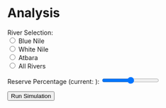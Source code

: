 # Analysis
<div class="controls">
    <p>
        <span>River Selection:</span>
        <br />
        <input id="river-selection-blue" name="river-selection" value="blue" type="radio" class="radio">
        <label for="river-selection-blue">Blue Nile</label>
        <br />
        <input id="river-selection-white" name="river-selection" value="white" type="radio" class="radio">
        <label for="river-selection-white">White Nile</label>
        <br />
        <input id="river-selection-atbara" name="river-selection" value="atbara" type="radio" class="radio">
        <label for="river-selection-atbara">Atbara</label>
        <br />
        <input id="river-selection-all" name="river-selection" value="all" type="radio" class="radio">
        <label for="river-selection-all">All Rivers</label>
    </p>
    <p>
        <label for="reserve-selection">Reserve Percentage (current: <span id="reserve-selection-details"></span>):</label>
        <input id="reserve-selection" type="range" min="0" max="100" step="10" class="slider">
    </p>
    <p>
        <input type="button" id="update-button" class="button" value="Run Simulation" onclick="something()">
    </p>
</div>
<div class="dataviz">
    <div id="river-volume"></div>
    <div id="fill-rate"></div>
</div>